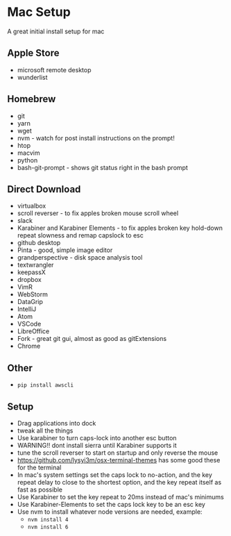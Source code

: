 # Mac Setup
A great initial install setup for mac

## Apple Store
* microsoft remote desktop
* wunderlist

## Homebrew
* git
* yarn
* wget 
* nvm - watch for post install instructions on the prompt!
* htop
* macvim
* python
* bash-git-prompt - shows git status right in the bash prompt

## Direct Download
* virtualbox
* scroll reverser - to fix apples broken mouse scroll wheel
* slack
* Karabiner and Karabiner Elements - to fix apples broken key hold-down repeat slowness and remap capslock to esc
* github desktop
* Pinta - good, simple image editor
* grandperspective - disk space analysis tool
* textwrangler
* keepassX
* dropbox
* VimR
* WebStorm
* DataGrip
* IntelliJ
* Atom
* VSCode
* LibreOffice
* Fork - great git gui, almost as good as gitExtensions
* Chrome

## Other
* `pip install awscli`


## Setup
* Drag applications into dock
* tweak all the things
* Use karabiner to turn caps-lock into another esc button
* WARNING!! dont install sierra until Karabiner supports it
* tune the scroll reverser to start on startup and only reverse the mouse
* https://github.com/lysyi3m/osx-terminal-themes has some good these for the terminal
* In mac's system settings set the caps lock to no-action, and the key repeat delay to close to the shortest option, and the key repeat itself as fast as possible
* Use Karabiner to set the key repeat to 20ms instead of mac's minimums
* Use Karabiner-Elements to set the caps lock key to be an esc key
* Use nvm to install whatever node versions are needed, example:
    * `nvm install 4`
    * `nvm install 6`
